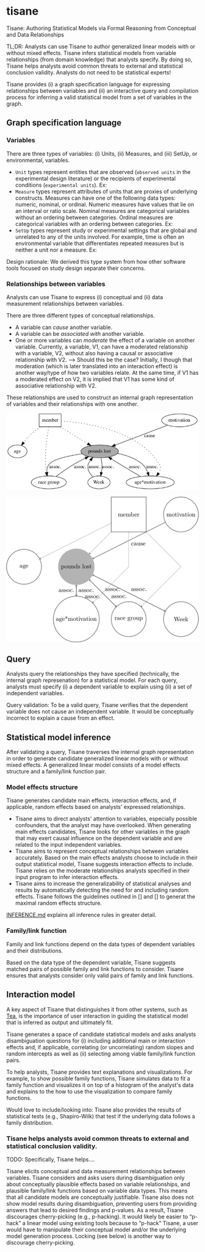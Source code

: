 # tisane
Tisane: Authoring Statistical Models via Formal Reasoning from Conceptual and Data Relationships

TL;DR: Analysts can use Tisane to author generalized linear models with or without mixed effects. Tisane infers statistical models from variable relationships (from domain knowledge) that analysts specify. By doing so, Tisane helps analysts avoid common threats to external and statistical conclusion validity. Analysts do not need to be statistical experts!

Tisane provides (i) a graph specification language for expressing relationships between variables and (ii) an interactive query and compilation process for inferring a valid statistical model from a set of variables in the graph.

## Graph specification language
### Variables
There are three types of variables: (i) Units, (ii) Measures, and (iii) SetUp, or environmental, variables.
- ``Unit`` types represent entities that are observed (``observed units`` in the experimental design literature) or the recipients of experimental conditions (``experimental units``).
Ex:
- ``Measure`` types represent attributes of units that are proxies of underlying constructs. Measures can have one of the following data types: numeric, nominal, or ordinal. Numeric measures have values that lie on an interval or ratio scale. Nominal measures are categorical variables without an ordering between categories. Ordinal measures are categorical variables with an ordering between categories.
Ex:
- ``SetUp`` types represent study or experimental settings that are global and unrelated to any of the units involved. For example, time is often an environmental variable that differentiates repeated measures but is neither a unit nor a measure.
Ex:

Design rationale: We derived this type system from how other software tools focused on study design separate their concerns.

### Relationships between variables
Analysts can use Tisane to express (i) conceptual and (ii) data measurement relationships between variables.

There are three different types of conceptual relationships.
- A variable can *cause* another variable.
- A variable can be *associated with* another variable.
- One or more variables can *moderate* the effect of a variable on another variable.
Currently, a variable, V1, can have a moderated relationship with a variable, V2, without also having a causal or associative relationship with V2. --> Should this be the case? Initially, I though that moderation (which is later translated into an interaction effect) is another way/type of how two variables relate. At the same time, if V1 has a moderated effect on V2, it is implied that V1 has some kind of associative relationship with V2.

These relationships are used to construct an internal graph representation of variables and their relationships with one another.

![A graph representation created using DOT](examples/readme_dot_graph.png?raw=true)

![A graph representation created using TikZ](examples/readme_graph_tikz.png?raw=true)

## Query
Analysts query the relationships they have specified (technically, the internal graph represenation) for a statistical model. For each query, analysts must specify (i) a dependent variable to explain using (ii) a set of independent variables.

Query validation: To be a valid query, Tisane verifies that the dependent variable does not cause an independent variable. It would be conceptually incorrect to explain a cause from an effect.

## Statistical model inference
After validating a query, Tisane traverses the internal graph representation in order to generate candidate generalized linear models with or without mixed effects. A generalized linear model consists of a model effects structure and a family/link function pair.

### Model effects structure
<!-- generate possible statistical model effects structures and family/link functions.  -->
Tisane generates candidate main effects, interaction effects, and, if applicable, random effects based on analysts' expressed relationships.

- Tisane aims to direct analysts' attention to variables, especially possible confounders, that the analyst may have overlooked. When generating main effects candidates, Tisane looks for other variables in the graph that may exert causal influence on the dependent variable and are related to the input independent variables.
- Tisane aims to represent conceptual relationships between variables accurately. Based on the main effects analysts choose to include in their output statistical model, Tisane suggests interaction effects to include. Tisane relies on the moderate relationships analysts specified in their input program to infer interaction effects.
- Tisane aims to increase the generalizability of statistical analyses and results by automatically detecting the need for and including random effects. Tisane follows the guidelines outlined in [] and [] to generat the maximal random effects structure.

[INFERENCE.md](tisane/INFERENCE.md) explains all inference rules in greater detail.

### Family/link function
Family and link functions depend on the data types of dependent variables and their distributions.

Based on the data type of the dependent variable, Tisane suggests matched pairs of possible family and link functions to consider. Tisane ensures that analysts consider only valid pairs of family and link functions.

## Interaction model
A key aspect of Tisane that distinguishes it from other systems, such as [Tea](), is the importance of user interaction in guiding the statistical model that is inferred as output and ultimately fit.

Tisane generates a space of candidate statistical models and asks analysts disambiguation questions for (i) including additional main or interaction effects and, if applicable, correlating (or uncorrelating) random slopes and random intercepts as well as (ii) selecting among viable family/link function pairs.

To help analysts, Tisane provides text explanations and visualizations. For example, to show possible family functions, Tisane simulates data to fit a family function and visualizes it on top of a histogram of the analyst's data and explains to the how to use the visualization to compare family functions.

Would love to include/looking into: Tisane also provides the results of statistical tests (e.g., Shapiro-Wilk) that test if the underlying data follows a family distribution.

<!-- Two aspects:
- generating the space
- narrowing the space -->

### Tisane helps analysts avoid common threats to external and statistical conclusion validity.
TODO: Specifically, Tisane helps....

Tisane elicits conceptual and data measurement relationships between variables. Tisane considers and asks users during disambiguation only about conceptually plausible effects based on variable relationships, and plausible family/link functions based on variable data types. This means that all candidate models are conceptually justifiable. Tisane also does not show model results during disambiguation, preventing users from providing answers that lead to desired findings and p-values. As a result, Tisane discourages cherry-picking (e.g., p-hacking). It would likely be easier to “p-hack” a linear model using existing tools because to “p-hack” Tisane, a user would have to manipulate their conceptual model and/or the underlying model generation process. Locking (see below) is another way to discourage cherry-picking.
